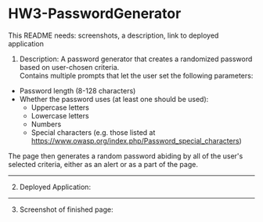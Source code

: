 # HW3-PasswordGenerator
This README needs: screenshots, a description, link to deployed application

1) Description: 
A password generator that creates a randomized password based on user-chosen criteria.  
Contains multiple prompts that let the user set the following parameters:
* Password length (8-128 characters)
* Whether the password uses (at least one should be used):
    * Uppercase letters
    * Lowercase letters
    * Numbers
    * Special characters (e.g. those listed at https://www.owasp.org/index.php/Password_special_characters)

The page then generates a random password abiding by all of the user's selected criteria, either as an alert or as a part of the page.

-----------------------------------------------

2) Deployed Application: 

-----------------------------------------------

3) Screenshot of finished page: